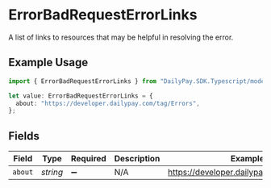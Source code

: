# ErrorBadRequestErrorLinks

A list of links to resources that may be helpful in resolving the error.

## Example Usage

```typescript
import { ErrorBadRequestErrorLinks } from "DailyPay.SDK.Typescript/models";

let value: ErrorBadRequestErrorLinks = {
  about: "https://developer.dailypay.com/tag/Errors",
};
```

## Fields

| Field                                     | Type                                      | Required                                  | Description                               | Example                                   |
| ----------------------------------------- | ----------------------------------------- | ----------------------------------------- | ----------------------------------------- | ----------------------------------------- |
| `about`                                   | *string*                                  | :heavy_minus_sign:                        | N/A                                       | https://developer.dailypay.com/tag/Errors |